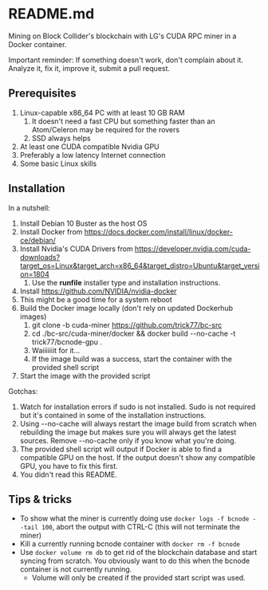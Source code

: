 # README.md

Mining on Block Collider's blockchain with LG's CUDA RPC miner in a Docker container.

Important reminder: If something doesn't work, don't complain about it. Analyze it, fix it, improve it, submit a pull request.

## Prerequisites
1. Linux-capable x86_64 PC with at least 10 GB RAM
    1. It doesn't need a fast CPU but something faster than an Atom/Celeron may be required for the rovers
    1. SSD always helps
1. At least one CUDA compatible Nvidia GPU
1. Preferably a low latency Internet connection
1. Some basic Linux skills

## Installation
In a nutshell:
1. Install Debian 10 Buster as the host OS
1. Install Docker from https://docs.docker.com/install/linux/docker-ce/debian/
1. Install Nvidia's CUDA Drivers from https://developer.nvidia.com/cuda-downloads?target_os=Linux&target_arch=x86_64&target_distro=Ubuntu&target_version=1804 
    1. Use the **runfile** installer type and installation instructions.
1. Install https://github.com/NVIDIA/nvidia-docker
1. This might be a good time for a system reboot
1. Build the Docker image locally (don't rely on updated Dockerhub images)
    1. git clone -b cuda-miner https://github.com/trick77/bc-src
    2. cd ./bc-src/cuda-miner/docker && docker build --no-cache -t trick77/bcnode-gpu .
    3. Waiiiiiiit for it...
    4. If the image build was a success, start the container with the provided shell script
1. Start the image with the provided script

Gotchas:
1. Watch for installation errors if sudo is not installed. Sudo is not required but it's contained in some of the installation instructions.
2. Using --no-cache will always restart the image build from scratch when rebuilding the image but makes sure you will always get the latest sources. Remove --no-cache only if you know what you're doing.
3. The provided shell script will output if Docker is able to find a compatible GPU on the host. If the output doesn't show any compatible GPU, you have to fix this first.
4. You didn't read this README.

## Tips & tricks

* To show what the miner is currently doing use ```docker logs -f bcnode --tail 100```, abort the output with CTRL-C (this will not terminate the miner)
* Kill a currently running bcnode container with ````docker rm -f bcnode````
* Use ```docker volume rm db``` to get rid of the blockchain database and start syncing from scratch. You obviously want to do this when the bcnode container is not currently running.
    * Volume will only be created if the provided start script was used.